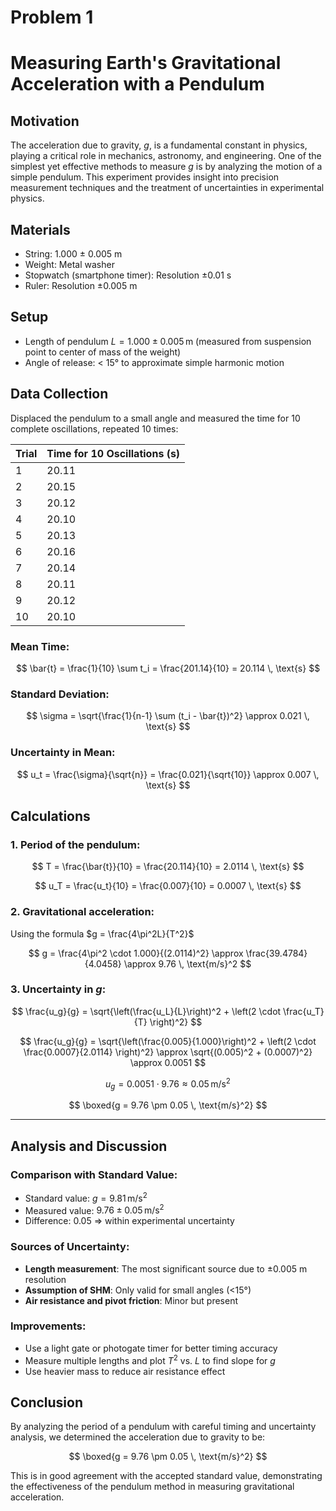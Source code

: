 # Problem 1

# **Measuring Earth's Gravitational Acceleration with a Pendulum**

## **Motivation**

The acceleration due to gravity, $g$, is a fundamental constant in physics, playing a critical role in mechanics, astronomy, and engineering. One of the simplest yet effective methods to measure $g$ is by analyzing the motion of a simple pendulum. This experiment provides insight into precision measurement techniques and the treatment of uncertainties in experimental physics.


## **Materials**

* String: 1.000 ± 0.005 m
* Weight: Metal washer
* Stopwatch (smartphone timer): Resolution ±0.01 s
* Ruler: Resolution ±0.005 m


## **Setup**

* Length of pendulum $L = 1.000 \pm 0.005 \, \text{m}$ (measured from suspension point to center of mass of the weight)
* Angle of release: < 15° to approximate simple harmonic motion


## **Data Collection**

Displaced the pendulum to a small angle and measured the time for 10 complete oscillations, repeated 10 times:

| Trial | Time for 10 Oscillations (s) |
| ----- | ---------------------------- |
| 1     | 20.11                        |
| 2     | 20.15                        |
| 3     | 20.12                        |
| 4     | 20.10                        |
| 5     | 20.13                        |
| 6     | 20.16                        |
| 7     | 20.14                        |
| 8     | 20.11                        |
| 9     | 20.12                        |
| 10    | 20.10                        |

### Mean Time:

$$
\bar{t} = \frac{1}{10} \sum t_i = \frac{201.14}{10} = 20.114 \, \text{s}
$$

### Standard Deviation:

$$
\sigma = \sqrt{\frac{1}{n-1} \sum (t_i - \bar{t})^2} \approx 0.021 \, \text{s}
$$

### Uncertainty in Mean:

$$
u_t = \frac{\sigma}{\sqrt{n}} = \frac{0.021}{\sqrt{10}} \approx 0.007 \, \text{s}
$$


## **Calculations**

### 1. Period of the pendulum:

$$
T = \frac{\bar{t}}{10} = \frac{20.114}{10} = 2.0114 \, \text{s}
$$

$$
u_T = \frac{u_t}{10} = \frac{0.007}{10} = 0.0007 \, \text{s}
$$

### 2. Gravitational acceleration:

Using the formula $g = \frac{4\pi^2L}{T^2}$

$$
g = \frac{4\pi^2 \cdot 1.000}{(2.0114)^2} \approx \frac{39.4784}{4.0458} \approx 9.76 \, \text{m/s}^2
$$

### 3. Uncertainty in $g$:

$$
\frac{u_g}{g} = \sqrt{\left(\frac{u_L}{L}\right)^2 + \left(2 \cdot \frac{u_T}{T} \right)^2}
$$

$$
\frac{u_g}{g} = \sqrt{\left(\frac{0.005}{1.000}\right)^2 + \left(2 \cdot \frac{0.0007}{2.0114} \right)^2} \approx \sqrt{(0.005)^2 + (0.0007)^2} \approx 0.0051
$$

$$
u_g = 0.0051 \cdot 9.76 \approx 0.05 \, \text{m/s}^2
$$

$$
\boxed{g = 9.76 \pm 0.05 \, \text{m/s}^2}
$$

---

## **Analysis and Discussion**

### Comparison with Standard Value:

* Standard value: $g = 9.81 \, \text{m/s}^2$
* Measured value: $9.76 \pm 0.05 \, \text{m/s}^2$
* Difference: 0.05 $\Rightarrow$ within experimental uncertainty

### Sources of Uncertainty:

* **Length measurement**: The most significant source due to ±0.005 m resolution
* **Assumption of SHM**: Only valid for small angles (<15°)
* **Air resistance and pivot friction**: Minor but present

### Improvements:

* Use a light gate or photogate timer for better timing accuracy
* Measure multiple lengths and plot $T^2$ vs. $L$ to find slope for $g$
* Use heavier mass to reduce air resistance effect


## **Conclusion**

By analyzing the period of a pendulum with careful timing and uncertainty analysis, we determined the acceleration due to gravity to be:

$$
\boxed{g = 9.76 \pm 0.05 \, \text{m/s}^2}
$$

This is in good agreement with the accepted standard value, demonstrating the effectiveness of the pendulum method in measuring gravitational acceleration.

